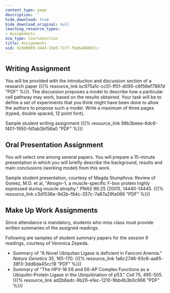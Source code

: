 ```yaml
---
content_type: page
description: ''
hide_download: true
hide_download_original: null
learning_resource_types:
- Assignments
ocw_type: CourseSection
title: Assignments
uid: 92dd0089-3443-33e9-71f7-fbe6a88867cc
---
```


Writing Assignment
------------------

You will be provided with the introduction and discussion section of a research paper ({{% resource_link bc975a1c-cc51-ff51-d095-c6f56ef7897d "PDF" %}}). The discussion proposes a model to describe how a particular cell pathway may work, based on the results obtained. Your task will be to define a set of experiments that you think might have been done to allow the authors to propose such a model. Write a maximum of three pages (typed, double spaced, 12 point font).

Sample student writing assignment ({{% resource_link 98b3beee-6dc6-f401-1950-fd1ab3bf56a0 "PDF" %}})

Oral Presentation Assignment
----------------------------

You will select one among several papers. You will prepare a 15-minute presentation in which you will briefly describe the background, results and main conclusions (working model) from this work.

Sample student presentation, courtesy of Magda Stumpfova: Review of Gomez, M.D. et al, "Atrogin-1, a muscle-specific F-box protein highly expressed during muscle atrophy." _PNAS_ 98:25 (2001), 14440-14445. ({{% resource_link c3d1536e-9d2b-f84c-357c-7a87a29fa066 "PDF" %}})

Make Up Work Assignments
------------------------

Since attendance is mandatory, students who miss class must provide written summaries of the assigned readings.

Following are samples of student summary papers for the session 9 readings, courtesy of Veronica Zepeda.

*   Summary of "A Novel Ubiquitan Ligase is deficient in Fanconi Anemia." _Nature Genetics_ 35, 165-170. ({{% resource_link 1a6c2746-93c6-aa85-38f3-3dd6da45cc19 "PDF" %}})
*   Summary of "The HPV-16 E6 and E6-AP Complex Functions as a Ubiquitin-Protein Ligase in the Ubiquitination of p53." _Cell_ 75, 495-505. ({{% resource_link ad2b6adc-9b26-e1ec-1210-9bb4b3b0c966 "PDF" %}})